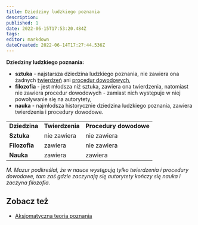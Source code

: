 ```yaml
---
title: Dziedziny ludzkiego poznania
description: 
published: 1
date: 2022-06-15T17:53:20.484Z
tags: 
editor: markdown
dateCreated: 2022-06-14T17:27:44.536Z
---
```


**Dziedziny ludzkiego poznania:**

- **sztuka** - najstarsza dziedzina ludzkiego poznania, nie zawiera ona żadnych [twierdzeń](/Twierdzenie) ani [procedur dowodowych](/Procedura_dowodowa),
- **filozofia** - jest młodsza niż sztuka, zawiera ona twierdzenia, natomiast nie zawiera procedur dowodowych - zamiast nich występuje w niej powoływanie się na autorytety,
- **nauka** - najmłodsza historycznie dziedzina ludzkiego poznania, zawiera twierdzenia i procedury dowodowe.

|     |     |     |
| --- | --- | --- |
| **Dziedzina** | **Twierdzenia** | **Procedury dowodowe** |
| **Sztuka** | nie zawiera | nie zawiera |
| **Filozofia** | zawiera | nie zawiera |
| **Nauka** | zawiera | zawiera |

*M. Mazur podkreślał, że w nauce występują tylko twierdzenia i procedury dowodowe, tam zaś gdzie zaczynają się autorytety kończy się nauka i zaczyna filozofia.*

## Zobacz też

- [Aksjomatyczna teoria poznania](/Aksjomatyczna_teoria_poznania)
